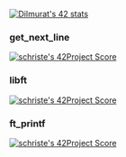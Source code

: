 [![Dilmurat's 42 stats](https://badge42.herokuapp.com/api/stats/schriste)](https://github.com/JaeSeoKim/badge42)

### get_next_line  
[![schriste's 42Project Score](https://badge42.herokuapp.com/api/project/schriste/get_next_line)](https://github.com/JaeSeoKim/badge42)

### libft

[![schriste's 42Project Score](https://badge42.herokuapp.com/api/project/schriste/libft)](https://github.com/JaeSeoKim/badge42)

### ft_printf

[![schriste's 42Project Score](https://badge42.herokuapp.com/api/project/schriste/ft_printf)](https://github.com/JaeSeoKim/badge42)
